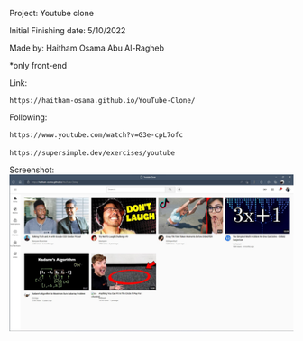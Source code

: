 Project: Youtube clone

Initial Finishing date: 5/10/2022

Made by: Haitham  Osama Abu Al-Ragheb

*only front-end

Link:

    https://haitham-osama.github.io/YouTube-Clone/

Following:

    https://www.youtube.com/watch?v=G3e-cpL7ofc

    https://supersimple.dev/exercises/youtube
   
   
Screenshot:
    ![](Screenshot.jpg)
